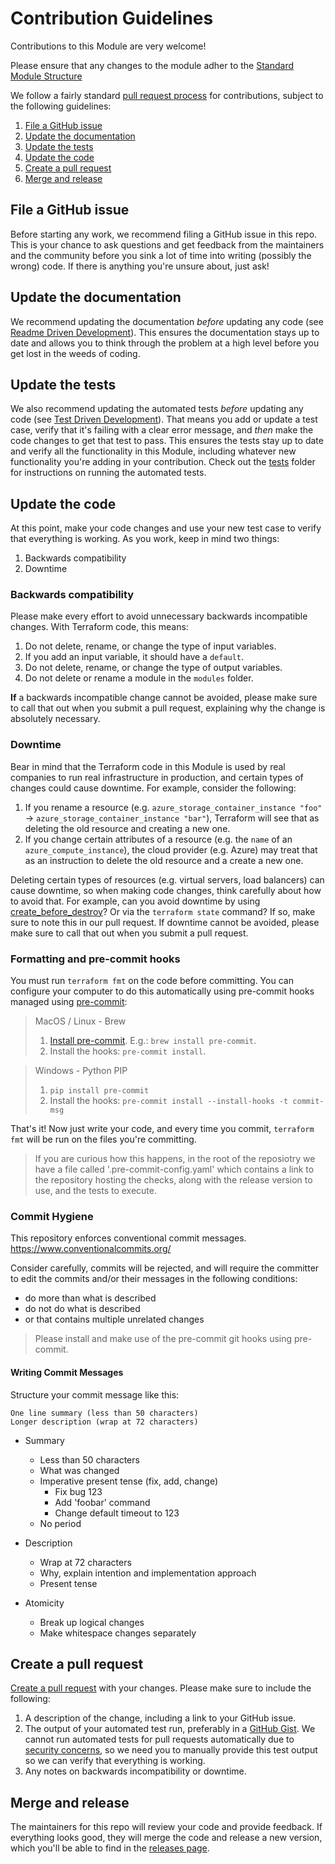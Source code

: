 # Contribution Guidelines

<!-- NOTE: We use absolute linking here instead of relative linking, because the terraform registry does not support
           relative linking correctly.
-->

Contributions to this Module are very welcome!

Please ensure that any changes to the module adher to the [Standard Module Structure](./STRUCTURE.md)

We follow a fairly standard [pull request process](
https://help.github.com/articles/about-pull-requests/) for contributions, subject to the following guidelines:

1. [File a GitHub issue](#file-a-github-issue)
1. [Update the documentation](#update-the-documentation)
1. [Update the tests](#update-the-tests)
1. [Update the code](#update-the-code)
1. [Create a pull request](#create-a-pull-request)
1. [Merge and release](#merge-and-release)

## File a GitHub issue

Before starting any work, we recommend filing a GitHub issue in this repo. This is your chance to ask questions and get feedback from the maintainers and the community before you sink a lot of time into writing (possibly the wrong) code. If there is anything you're unsure about, just ask!

## Update the documentation

We recommend updating the documentation *before* updating any code (see [Readme Driven Development](http://tom.preston-werner.com/2010/08/23/readme-driven-development.html)). This ensures the documentation stays up to date and allows you to think through the problem at a high level before you get lost in the weeds of coding.

## Update the tests

We also recommend updating the automated tests *before* updating any code (see [Test Driven Development](https://en.wikipedia.org/wiki/Test-driven_development)). That means you add or update a test case, verify that it's failing with a clear error message, and *then* make the code changes to get that test to pass. This ensures the tests stay up to date and verify all the functionality in this Module, including whatever new functionality you're adding in your contribution. Check out the [tests](./test) folder for instructions on running the automated tests.

## Update the code

At this point, make your code changes and use your new test case to verify that everything is working. As you work, keep in mind two things:

1. Backwards compatibility
1. Downtime

### Backwards compatibility

Please make every effort to avoid unnecessary backwards incompatible changes. With Terraform code, this means:

1. Do not delete, rename, or change the type of input variables.
1. If you add an input variable, it should have a `default`.
1. Do not delete, rename, or change the type of output variables.
1. Do not delete or rename a module in the `modules` folder.

**If** a backwards incompatible change cannot be avoided, please make sure to call that out when you submit a pull request, explaining why the change is absolutely necessary.

### Downtime

Bear in mind that the Terraform code in this Module is used by real companies to run real infrastructure in production, and certain types of changes could cause downtime. For example, consider the following:

1. If you rename a resource (e.g. `azure_storage_container_instance "foo"` -> `azure_storage_container_instance "bar"`), Terraform will see that as deleting the old resource and creating a new one.
1. If you change certain attributes of a resource (e.g. the `name` of an `azure_compute_instance`), the cloud provider (e.g. Azure) may treat that as an instruction to delete the old resource and a create a new one.

Deleting certain types of resources (e.g. virtual servers, load balancers) can cause downtime, so when making code changes, think carefully about how to avoid that. For example, can you avoid downtime by using [create_before_destroy](https://www.terraform.io/docs/configuration/resources.html#create_before_destroy)? Or via the `terraform state` command? If so, make sure to note this in our pull request. If downtime cannot be avoided, please make sure to call that out when you submit a pull request.


### Formatting and pre-commit hooks

You must run `terraform fmt` on the code before committing. You can configure your computer to do this automatically using pre-commit hooks managed using [pre-commit](http://pre-commit.com/):

> MacOS / Linux - Brew
> 1. [Install pre-commit](http://pre-commit.com/#install). E.g.: `brew install pre-commit`.
> 1. Install the hooks: `pre-commit install`.

> Windows - Python PIP
> 1. `pip install pre-commit`
> 1. Install the hooks: `pre-commit install --install-hooks -t commit-msg`

That's it! Now just write your code, and every time you commit, `terraform fmt` will be run on the files you're committing.

> If you are curious how this happens, in the root of the reposiotry we have a file called '.pre-commit-config.yaml' which contains a link to the repository hosting the checks, along with the release version to use, and the tests to execute.

### Commit Hygiene

This repository enforces conventional commit messages.
https://www.conventionalcommits.org/

Consider carefully, commits will be rejected, and will require the committer to edit the commits and/or their messages in the following conditions:

- do more than what is described
- do not do what is described
- or that contains multiple unrelated changes

> Please install and make use of the pre-commit git hooks using pre-commit.

#### Writing Commit Messages

Structure your commit message like this:

```
One line summary (less than 50 characters)
Longer description (wrap at 72 characters)
```

* Summary
    * Less than 50 characters
    * What was changed
    * Imperative present tense (fix, add, change)
        * Fix bug 123
        * Add 'foobar' command
        * Change default timeout to 123
    * No period

* Description
    * Wrap at 72 characters
    * Why, explain intention and implementation approach
    * Present tense

* Atomicity
    * Break up logical changes
    * Make whitespace changes separately

## Create a pull request

[Create a pull request](https://help.github.com/articles/creating-a-pull-request/) with your changes. Please make sure
to include the following:

1. A description of the change, including a link to your GitHub issue.
1. The output of your automated test run, preferably in a [GitHub Gist](https://gist.github.com/). We cannot run automated tests for pull requests automatically due to [security concerns](https://circleci.com/docs/fork-pr-builds/#security-implications), so we need you to manually provide this test output so we can verify that everything is working.
1. Any notes on backwards incompatibility or downtime.

## Merge and release

The maintainers for this repo will review your code and provide feedback. If everything looks good, they will merge the code and release a new version, which you'll be able to find in the [releases page](https://github.com/damianflynn/acf-tf-module-virtualmachine/releases).
